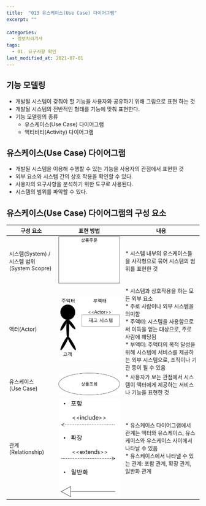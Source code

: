 ```yaml
---
title:  "013 유스케이스(Use Case) 다이어그램"
excerpt: ""

categories:
  - 정보처리기사
tags:
  - 01. 요구사항 확인
last_modified_at: 2021-07-01
---
```






## 기능 모델링

+ 개발될 시스템이 갖춰야 할 기능을 사용자와 공유하기 위해 그림으로 표현 하는 것
+ 개발될 시스템의 전반적인 형태를 기능에 맞춰 표현한다.
+ 기능 모델링의 종류
  + 유스케이스(Use Case) 다이어그램
  + 액티비티(Activity) 다이어그램



## 유스케이스(Use Case) 다이어그램

+ 개발될 시스템을 이용해 수행할 수 있는 기능을 사용자의 관점에서 표현한 것
+ 외부 요소와 시스템 간의 상호 작용을 확인할 수 있다.
+ 사용자의 요구사항을 분석하기 위한 도구로 사용된다.
+ 시스템의 범위를 파악할 수 있다.





## 유스케이스(Use Case) 다이어그램의 구성 요소

| 구성 요소                                      | 표현 방법                               | 내용                                                         |
| ---------------------------------------------- | --------------------------------------- | ------------------------------------------------------------ |
| 시스템(System) /<br>시스템 범위(System Scopre) | ![img](/assets/images/EIP/01/013_1.png) | * 시스템 내부의 유스케이스들을 사각형으로 묶어 시스템의 범위를 표현한 것 |
| 액터(Actor)                                    | ![img](/assets/images/EIP/01/013_2.png) | * 시스템과 상호작용을 하는 모든 외부 요소<br>* 주로 사람이나 외부 시스템을 의미함<br>* 주액터: 시스템을 사용함으로써 이득을 얻는 대상으로, 주로 사람에 해당됨<br>* 부액터: 주액터의 목적 달성을 위해 시스템에 서비스를 제공하는 외부 시스템으로, 조직이나 기관 등이 될 수 있음 |
| 유스케이스<br>(Use Case)                       | ![img](/assets/images/EIP/01/013_4.png) | * 사용자가 보는 관점에서 시스템이 액터에게 제공하는 서비스나 기능을 표현한 것 |
| 관계<br>(Relationship)                         | ![img](/assets/images/EIP/01/013_3.png) | * 유스케이스 다이어그램에서 관계는 액터와 유스케이스, 유스케이스와 유스케이스 사이에서 나타날 수 있음<br>* 유스케이스에서 나타낼 수 있는 관계: 포함 관계, 확장 관계, 일봔화 관계 |

